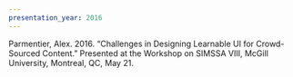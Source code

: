 ```yaml
---
presentation_year: 2016
---
```

Parmentier, Alex. 2016. “Challenges in Designing Learnable UI for Crowd-Sourced Content.” Presented at the Workshop on SIMSSA VIII, McGill University, Montreal, QC, May 21.
